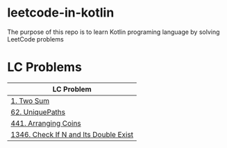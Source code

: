 # leetcode-in-kotlin
The purpose of this repo is to learn Kotlin programing language by solving LeetCode problems

# LC Problems

|LC Problem|
|---|
|[1. Two Sum](/src/main/kotlin/leetcode/TwoSum.kotlin)|
|[62. UniquePaths](/src/main/kotlin/leetcode/UniquePaths.kotlin)|
|[441. Arranging Coins](/src/main/kotlin/leetcode/ArrangingCoins.kotlin)|
|[1346. Check If N and Its Double Exist](/src/main/kotlin/leetcode/CheckIfNAndItsDoubleExist.kotlin)|

